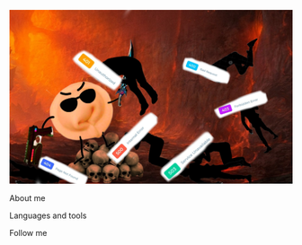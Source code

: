 ![Header](https://github.com/Makisim-test/Makisim-test/blob/main/papka/pelmen.png)

About me

Languages and tools

Follow me

